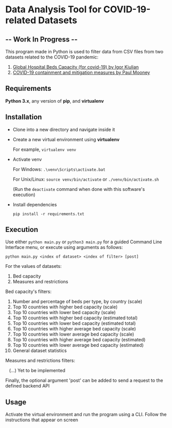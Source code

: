 # Data Analysis Tool for COVID-19-related Datasets

## -- Work In Progress --

This program made in Python is used to filter data from CSV files from two datasets related to the COVID-19 pandemic:

1. [Global Hospital Beds Capacity (for covid-19) by Igor Kiulian](https://www.kaggle.com/ikiulian/global-hospital-beds-capacity-for-covid19)
2. [COVID-19 containment and mitigation measures by Paul Mooney](https://www.kaggle.com/paultimothymooney/covid19-containment-and-mitigation-measures)


## Requirements

**Python 3.x**, any version of **pip**, and **virtualenv**


## Installation

- Clone into a new directory and navigate inside it

- Create a new virtual environment using **virtualenv**

    For example, `virtualenv venv`

- Activate venv

    For Windows: `.\venv\Scripts\activate.bat`

    For Unix/Linux: `source venv/bin/activate` or `./venv/bin/activate.sh`

    (Run the `deactivate` command when done with this software's execution)

- Install dependencies

    `pip install -r requirements.txt`


## Execution

Use either  `python main.py`  or  `python3 main.py` for a guided Command Line Interface menu, or execute using arguments as follows:

`python main.py <index of dataset> <index of filter> [post]`

For the values of datasets:

1. Bed capacity
2. Measures and restrictions

Bed capacity's filters:

1. Number and percentage of beds per type, by country (scale)
2. Top 10 countries with higher bed capacity (scale)
3. Top 10 countries with lower bed capacity (scale)
4. Top 10 countries with higher bed capacity (estimated total)    
5. Top 10 countries with lower bed capacity (estimated total)
6. Top 10 countries with higher average bed capacity (scale)
7. Top 10 countries with lower average bed capacity (scale)
8. Top 10 countries with higher average bed capacity (estimated)
9. Top 10 countries with lower average bed capacity (estimated)
10. General dataset statistics

Measures and restrictions filters:

&nbsp;&nbsp;&nbsp;(...) Yet to be implemented

Finally, the optional argument 'post' can be added to send a request to the defined backend API


## Usage

Activate the virtual environment and run the program using a CLI. Follow the instructions that appear on screen